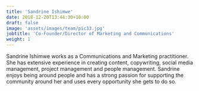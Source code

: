 ```yaml
---
title: 'Sandrine Ishimwe'
date: 2018-12-20T13:44:30+10:00
draft: false
image: 'assets/images/team/pic33.jpg'
jobtitle: 'Co-Founder/Director of Marketing and Communications'
weight: 1
---
```


Sandrine Ishimwe works as a Communications and Marketing practitioner. She has extensive experience in creating content, copywriting, social media management, project management and people management. Sandrine enjoys being around people and has a strong passion for supporting the community around her and uses every opportunity she gets to do so.

